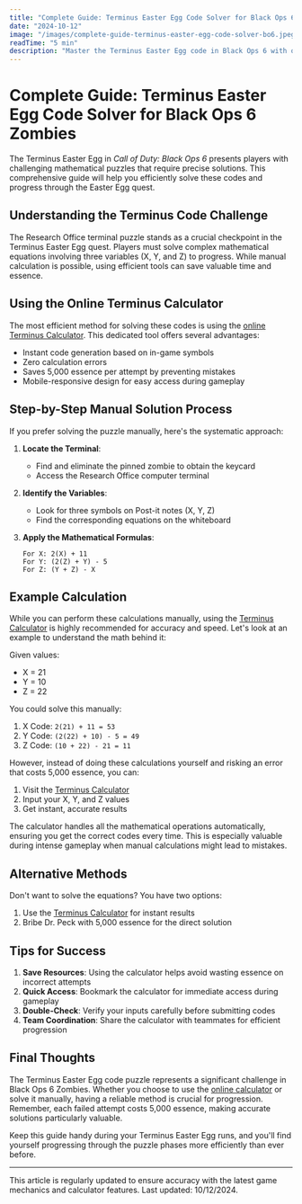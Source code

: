 ```yaml
---
title: "Complete Guide: Terminus Easter Egg Code Solver for Black Ops 6 Zombies"
date: "2024-10-12"
image: "/images/complete-guide-terminus-easter-egg-code-solver-bo6.jpeg"
readTime: "5 min"
description: "Master the Terminus Easter Egg code in Black Ops 6 with our comprehensive guide. Learn how to solve math puzzles efficiently using the online calculator and step-by-step solutions."
---
```


# Complete Guide: Terminus Easter Egg Code Solver for Black Ops 6 Zombies

The Terminus Easter Egg in *Call of Duty: Black Ops 6* presents players with challenging mathematical puzzles that require precise solutions. This comprehensive guide will help you efficiently solve these codes and progress through the Easter Egg quest.

## Understanding the Terminus Code Challenge

The Research Office terminal puzzle stands as a crucial checkpoint in the Terminus Easter Egg quest. Players must solve complex mathematical equations involving three variables (X, Y, and Z) to progress. While manual calculation is possible, using efficient tools can save valuable time and essence.

## Using the Online Terminus Calculator

The most efficient method for solving these codes is using the [online Terminus Calculator](https://terminus-calculator.github.io/). This dedicated tool offers several advantages:

- Instant code generation based on in-game symbols
- Zero calculation errors
- Saves 5,000 essence per attempt by preventing mistakes
- Mobile-responsive design for easy access during gameplay

## Step-by-Step Manual Solution Process

If you prefer solving the puzzle manually, here's the systematic approach:

1. **Locate the Terminal**: 
   - Find and eliminate the pinned zombie to obtain the keycard
   - Access the Research Office computer terminal

2. **Identify the Variables**:
   - Look for three symbols on Post-it notes (X, Y, Z)
   - Find the corresponding equations on the whiteboard

3. **Apply the Mathematical Formulas**:
   ```
   For X: 2(X) + 11
   For Y: (2(Z) + Y) - 5
   For Z: (Y + Z) - X
   ```

## Example Calculation

While you can perform these calculations manually, using the [Terminus Calculator](https://terminus-calculator.github.io/) is highly recommended for accuracy and speed. Let's look at an example to understand the math behind it:

Given values:
- X = 21
- Y = 10
- Z = 22

You could solve this manually:
1. X Code: `2(21) + 11 = 53`
2. Y Code: `(2(22) + 10) - 5 = 49`
3. Z Code: `(10 + 22) - 21 = 11`

However, instead of doing these calculations yourself and risking an error that costs 5,000 essence, you can:

1. Visit the [Terminus Calculator](https://terminus-calculator.github.io/)
2. Input your X, Y, and Z values
3. Get instant, accurate results

The calculator handles all the mathematical operations automatically, ensuring you get the correct codes every time. This is especially valuable during intense gameplay when manual calculations might lead to mistakes.

## Alternative Methods

Don't want to solve the equations? You have two options:

1. Use the [Terminus Calculator](https://terminus-calculator.github.io/) for instant results
2. Bribe Dr. Peck with 5,000 essence for the direct solution

## Tips for Success

1. **Save Resources**: Using the calculator helps avoid wasting essence on incorrect attempts
2. **Quick Access**: Bookmark the calculator for immediate access during gameplay
3. **Double-Check**: Verify your inputs carefully before submitting codes
4. **Team Coordination**: Share the calculator with teammates for efficient progression

## Final Thoughts

The Terminus Easter Egg code puzzle represents a significant challenge in Black Ops 6 Zombies. Whether you choose to use the [online calculator](https://terminus-calculator.github.io/) or solve it manually, having a reliable method is crucial for progression. Remember, each failed attempt costs 5,000 essence, making accurate solutions particularly valuable.

Keep this guide handy during your Terminus Easter Egg runs, and you'll find yourself progressing through the puzzle phases more efficiently than ever before.

---

This article is regularly updated to ensure accuracy with the latest game mechanics and calculator features. Last updated: 10/12/2024.